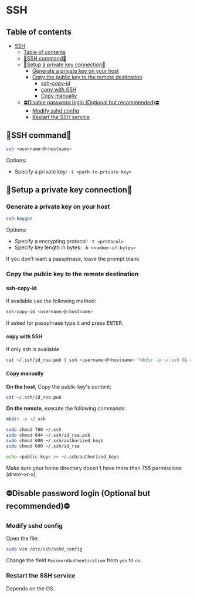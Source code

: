 # SSH

## Table of contents

- [SSH](#ssh)
  - [Table of contents](#table-of-contents)
  - [📡SSH command📡](#ssh-command)
  - [🔑Setup a private key connection🔑](#setup-a-private-key-connection)
    - [Generate a private key on your host](#generate-a-private-key-on-your-host)
    - [Copy the public key to the remote destination](#copy-the-public-key-to-the-remote-destination)
      - [ssh-copy-id](#ssh-copy-id)
      - [copy with SSH](#copy-with-ssh)
      - [Copy manually](#copy-manually)
  - [⛔Disable password login (Optional but recommended)⛔](#disable-password-login-optionnal-but-recommended)
    - [Modify sshd config](#modifiy-sshd-config)
    - [Restart the SSH service](#restart-the-ssh-service)

## 📡SSH command📡

```bash
ssh <username>@<hostname>
```

Options:

- Specify a private key: `-i <path-to-private-key>`

## 🔑Setup a private key connection🔑

### Generate a private key on your host

```bash
ssh-keygen
```

Options:

- Specify a encrypting protocol: `-t <protocol>`
- Specify key length in bytes: `-b <number-of-bytes>`

If you don't want a passphrase, leave the prompt blank.

### Copy the public key to the remote destination

#### ssh-copy-id

If available use the following method:

```bash
ssh-copy-id <username>@<hostname>
```

If asked for passphrase type it and press <kbd>ENTER</kbd>.

#### copy with SSH

If only ssh is available

```bash
cat ~/.ssh/id_rsa.pub | ssh <username>@<hostname> "mkdir -p ~/.ssh && cat >> ~/.ssh/authorized_keys"
```

#### Copy manually

**On the host**, Copy the public key's content:

```bash
cat ~/.ssh/id_rsa.pub
```

**On the remote**, execute the following commands:

```bash
mkdir -p ~/.ssh
```

```bash
sudo chmod 700 ~/.ssh
sudo chmod 644 ~/.ssh/id_rsa.pub
sudo chmod 600 ~/.ssh/authorized_keys
sudo chmod 600 ~/.ssh/id_rsa
```

```bash
echo <public-key> >> ~/.ssh/authorized_keys
```

Make sure your home directory doesn't have more than 755 permissions (drwxr-xr-x).

## ⛔Disable password login (Optional but recommended)⛔

### Modify sshd config

Open the file:

```bash
sudo vim /etc/ssh/sshd_config
```

Change the field `PasswordAuthentication` from `yes` to `no`.

### Restart the SSH service

Depends on the OS.
